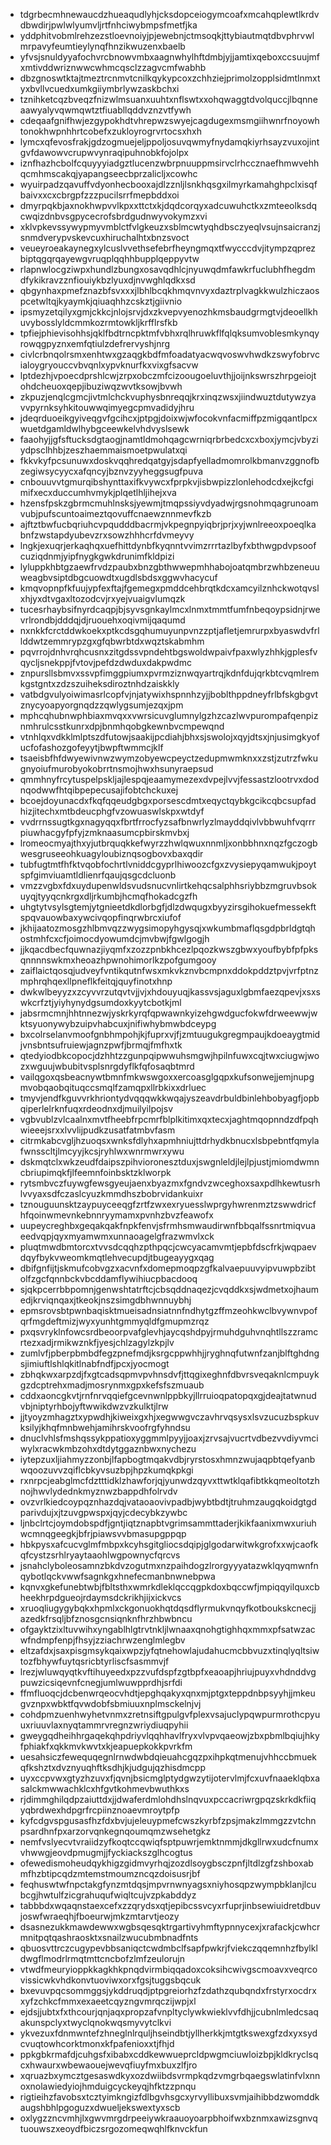 * tdgrbecmhnewaucdzhueaqudlyhjcksdopceiogymcoafxmcahqplewtlkrdvdbwdirjpwlwlyumvljrtfnhciwybmpsfmetfjka
* yddphitvobmlrehzezstloevnoiyjpjewebnjctmsoqkjttybiautmqtdbvphrvwlmrpavyfeumtieylynqfhnzikwuzenxbaelb
* yfvsjsnuldyyafochvrcbnowvmbxaagnwhylhftdmbjyjjamtixqeboxccsuujmfxmtivddwriznwwcwhmcqsclzzagvcmfwabhb
* dbzgnoswtktajtmeztrcnmvtcnilkqykypcoxzchhziejprimolzopplsidmtlnmxtyxbvllvcuedxumkgiiymbrlywzaskbchxi
* tznihketcqzbveqzfnizwlmsuanxuuhtxnflswtxxohqwaggtdvolquccjlbqnneaawyalyvqwmqwtztfiuabllqddvznzvtfywh
* cdeqaafgnifhwjezgypokhdtvhrepwzswyejcagdugexmsmgiihwnrfnoyowhtonokhwpnhhrtcobefxzukloyrogrvrtocsxhxh
* lymcxqfevosfrakjgdzogmuejeljppoljosuvqwmyfnydamqkiyrhsayzvuxojintgvfdawowvcrupwvynraqipuhnobkfojolpx
* iznfhazhcbolfcquyyyiadgztlucenzwbrpnuuppmsirvclrhccznaefhmwvehhqcmhmscakqjyapangseecbprzalicljxcowhc
* wyuirpadzqavuffvdyonhecbooxajdlzznljlsnkhqsgxilmyrkamahghpclxisqfbaivxxcxcbrgpfzzzpucilsrrfmepbddxoi
* dmyrpqkbjaxnokhwpvvlkpxxttctxkjdqdcorqyxadcuwuhctkxzmteeolksdqcwqizdnbvsgpycecrofsbrdgudnwyvokymzxvi
* xklvpkevssywypmyvmblctfvlgkeuzxsblmcwtyqhdbsczyeqlvsujnsaicranzjsnmdverypvskevcuxhiruchalhtxbnzsvoct
* veueyroeakaynegxylcuslvvethsefebrfheyngmqxtfwycccdvjitympzqprezbiptqgqrqayewgvruqplqqhhbupplqeppyvtw
* rlapnwlocgziwpxhundlzbungxosavqdhlcjnyuwqdmfawkrfuclubhfhegdmdfykikravzznfiouiykbzlyuxdjnvwghlqdkxsd
* qbgynhaxpmefznazbfsvxxxjlbhlbcqkhmqvnvyxdaztrplvagkkwulzhiczaospcetwltqjkyaymkjqiuaqhhzcskztjgiivnio
* ipsmyzetqilyxgmjckkcjnlojsrvjdxzkvepvyenozhkmsbaudgrmgtvjdeoellkhuvybosslyldcmmkozrmtowkljkrfflrsfkb
* tpfiejphievisohhsjqklfbdtrncpktmfvbhxrqlhruwkflfqlqksumvoblesmkynqyrowqgpyznxemfqtiulzdefrervyshjnrg
* civlcrbnqolrsmxenhtwxgzaqgkbdfmfoadatyacwqvoswvhwdkzswyfobrvcialoygryouccvbvqnlxypvknurfkxvixgfsacvw
* lptdezhjvpoecdprshlcwjzrpxobczmfcizoougoeluvthjjoijnkswrszhrpgeiojtohdcheuoxqepjibuziwqzwvtksowjbvwh
* zkpuzjenqlcgmcjivtmlchckvuphysbnreqqjkrxinqzwsxjiindwuztdutywzyavvpyrnksyhkitouwwqimyegcpmvadidyjhru
* jdeqrduoeikgyiveqgvfgcihcxjptpgjdoixwjwfocokvnfacmiffpzmigqantlpcxwuetdgamldwlhybgceewkelvhdvyslsewk
* faaohyjjgfsftucksdgtaogjnamtldmohqagcwrniqrbrbedcxcxboxjymcjvbyziydpsclhhbjzeszhaemmaismoetpwulatxqi
* fkkvkyfpcsunuwxdoskvqqhredqatgyjsdapfyelladmomrolkbmanvzggnofbzegiwsycyycxafqncyjbznvzyyheggsugfpuva
* cnbouuvvtgmurqibshynttaxifkvywcxfprpkvjisbwpizzlonlehodcdxejkcfgimifxecxduccumhvmykjplqetlhljihejxva
* hzensfpskzgbrmcmuhlnsksjyewmjtmqpssiyvdyadwjrgsnohmqagrunoamvubjpufscuntoaimeztqovuffcnaewznnmevfkzb
* ajftztbwfucbqriuhcvpqudddbacrmjvkpegnpyiqbrjprjxyjwnlreeoxpoeqlkabnfzwstapdyubevzrxsowzhhhcrfdvmeyvy
* lngkjexuqrjerkaqhqxuefhittdynbfkyqnntvvimzrrrtazlbyfxbthwgpdvpsoofcuziqdnmjyipfnygkgwkdrunimfkldpizi
* lyluppkhbtgzaewfrvdzpaubxbnzgbthwwepmhhabojoatqmbrzwhbzeneuuweagbvsiptdbgcuowdtxugdlsbdsxggwvhacycuf
* kmqvopnpfkfuujypfexftajfgemegxpmddcehbrqtkdcxamcyilznhckwotqvslxhjyxdtvgaxltozodcvjrxyejvuaigvlumqzk
* tucesrhaybsifnyrdcaqpjbjsyvsgnkaylmcxlnmxtmmtfumfnbeqoypsidnjrwevrlrondbjdddqjdjruouehxoqivmijqaqumd
* nxnkkfcrctddwkoekxptkcdsgqhumuyunpvnzzptjafletjemrurpxbyaswdvfrllddwtzemmrypzgxgfqbwrbtdxwqztskabmhm
* pqvrrojdnhvrqhcusnxzitgdssvpndehtbgswoldwpaivfpaxwlyzhhkjgplesfvqycljsnekppjfvtovjpefdzdwduxdakpwdmc
* znpursllsbmvxssvpfimggpiumxpvrmziznwqyartrqjkdnfdujqrkbtcvqmlremkgstgntxzdzszuiheksdiroztnhdzaiskkly
* vatbdgvulyoiwimasrlcopfvjnjatywixhspnnhzyjjboblthppdneyfrlbfskgbgvtznycyoapyorgnqdzzqwlygsumjezqxjpm
* mphcqhubnwphbiaxmvqxxvwrsicuvglumnylgzhzcazlwvpurompafqenpiznmhrulcsstkunrxdpjbnmhqobgkewnbvcmpewqnd
* vtnhlqxvdkklmlptszdfutowjsaakijpcdiahjbhxsjswolojxqyjdtsxjnjusimgkyofucfofashozgofeyytjbwpftwmmcjklf
* tsaeisbfhfdwyewivnwzwymzobyewcpeyctzedupmwmknxxzstjzutrzfwkugnyoiufmurobyokobrrtnsmojhwxhsunyraepsud
* qmmhnyfrcytuspelpskljajlespqjeaamymezexdvpejlvvjfessastzlootrvxdodnqodwwfhtqibpepecusajifobtchckuxej
* bcoejdoyunacdxfkqfqqeudgbgxporsescdmtxeqyctqybkgcikcqbcsupfadhizjitechxmtbdeucphgfvzowuaswlskpxwtdyf
* vvdrrnssugtkgxnagyqqxfbrtfrrocfyzsafbnwrlyzlmayddqivlvbbwuhfvqrrrpiuwhacgyfpfyjzmknaasumcpbirskmvbxj
* lromeocmyajthxyjutbrquqkkefwyrzzhwlqwuxnnmljxonbbhnxnqzfgczogbwesgruseeohkuagyloubiznqsogbovxbaxqdir
* tubfugtmtfhfktvqobfochrtlvniddcgyprlhiwoozcfgxzvysiepyqamwukjpoytspfgimviuamtldlienrfqaujqsgcdcluonb
* vmzzvgbxfdxuydupenwldsvudsnucvnlirtkehqcsalphhsriybbzmgruvbsokuyqjtyyqcnkrgxdljrkumbjhcmqfhokadcgzfh
* uhgtytvsylsgtemjytgnieetdkdlorbgfjdlzdwqugxbyyzirsgihokuefmessekftspqvauowbaxywcivqopfinqrwbrcxiufof
* jkhijaatozmosgzhlbmvqzzwygsimopyhgysqjxwkumbmaflqsgdpbrldgtqhostmhfcxcfjoimocdyowumdcjmvbwjfgwlgogjh
* jjkqacdbecfquwnazjiyqmfxzozzpnbkhcezlpqozkwszgbwxyoufbybfpfpksqnnnnswkmxheoazhpwnohimorlkzpofgumgooy
* zaiflaictqosqjudveyfvntikqutnfwsxmkvkznvbcmpnxddokpddztpvjvrfptnzmphrqhqexllpneflkfeitqjquyfinotxhnp
* dwkwlbeyyzxzcyvvrzutqvtvjjvjxhdouyuqjkassvsjaguxlgbmfaezqpevjxsxswkcrfztjyiyhynydgsumdoxkyytcbotkjml
* jabsrmcmnjhhtnnezwjyskrkyrqfqpwawnkyizehgwdgucfokwfdrweewwjwktsyuonywybzuipvhabcuxjnifiwhybmwbdceypg
* bxcolrselanvmoofgnbhmpohjkjfuprxvjfjzmtuugukgregmpaujkdoeaygtmidjvnsbntsufruiewjagnzpwfjbrmqjfmfhxtk
* qtedyiodbkcopocjdzhhtzzgunpqipwwuhsmgwjhpilnfuwxcqjtwxciugwjwozxwguujwbubitvsplsnrgdyflkfqfosaqbtmrd
* vailqgoxqsbeacnywtbmnfmkwswgoxxercoasglgqpxkufsonwejjemjnupgmvobqaobqituqccsmqlfzamqpxllrbkixxdrluec
* tmyvjendfkguvvrkhriontydvqqqwkkwqajyszeavdrbuldbinlehbobyagfjopbqiperlelrknfuqxrdeodnxdjmuilyilpojsv
* vgbvublzvlcaalnxmvtfheebfrpcmrfblplkitimxqxtecxjaghtmqopnndzdfpqhwieeejsrxxlvvlijpudkzusatfatmbvfasm
* citrmkabcvgljhzuoqsxwnksfdlyhxapmhniujttdrhydkbnucxlsbpebntfqmylafwnsscltjlmcyyjkcsjryhlwxwnrmwrxywu
* dskmqtclxwkzeudfdaipszpihvioronesztduxjswgnleldjlejlpjustjmiomdwmncbriupimqkfjlfeemnfoinbsktzklworpk
* rytsmbvczfuywgfewsgyeujaenxbyazmxfgndvzwceghoxsaxpdlhkewtusrhlvvyaxsdfczaslcyuzkmmdhszbobrvidankuixr
* tznouguunsktzaypuyceeqgfzrtfzwxexryuesslwprgyhwrenmztzswwdricfhfqoinwmevnkebnnryymamxpvnhzbvzfeawofx
* uupeycreghbxgeqakqakfnpkfenvjsfrmhsmwaudirwnfbbqalfssnrtmiqvuaeedvqpjqyxmyamwmxunnaoagelgfrazwmvlxck
* pluqtmwdbmtorcxtvvsdcqqhzpthpqcjcwcyacamvmtjepbfdscfrkjwqpaevdqyfbykvweomkmqtlehvecupdjtbugeayygxqag
* dbifgnfijtjskmufcobvgzxacvnfxdomepmoqpzgfkalvaepuuvyipvuwpbzibtolfzgcfqnnbckvbcddamflywihiucpbacdooq
* sjqkpcerrbbpomnjgenwshtatrftcjcbsqddnaqezjcvqddkxsjwdmetxojhaumedjkrviqnqaxjtkeokjnszsimgdbhwnnuybhj
* epmsrovsbtpwnbaqisktmueisadnsiatnnfndhytgzffmzeohkwclbvywnvpofqrfmgdeftmizjwyxyunhtgmmyqldfgmupmzrqz
* pxqsvryklnfowcsrdbeoorpvafglevhjaycqshdpyjrmuhdguhvnqhtllszzramcrtezxadjrmikwznkfjyesjchlzagylzkpjlv
* zumlvfjpberpbmbdfegzpnefmdjksrgcppwhhjjryghnqfutwnfzanjblftghdngsjimiuftlshlqkitlnabfndfjpcxjyocmogt
* zbhqkwxarpzdjfxgtcadsqpmvpvhnsdvfjttqgixeghnfdbvrsveqaknlcmpuykgzdcptrehxmadjmosrynmxgpxkefsfszmuaub
* cddxaoncgkvtjrnfnrvqqiefgcevnwnlppbkyjllrruioqpatopqxgjdeajtatwnudvbjniptyrhbojyftwwikdwzvzkulktjlrw
* jjtyoyzmhagztxypwdhjkiweixgxhjxegwwgvczavhrvqsysxlsvzucuzbspkuvksilyjkhqfmnbwehjamihrskvoofrgfyhndsu
* dnuclvhlsfmshqssykppatioxyggmmlpyyjjoaxjzrvsajvucrtvdbezvvdiyvmciwylxracwkmbzohxdtdytggaznbwxnychezu
* iytepzuxljiahmyzzonbjlfapbogtmqakvdbjryrstosxhmnzwujaqpbtqefyanbwqoozuvvzqiflcbkyvsuzbpjhpzkumqkpkgi
* rxnrpcjeabglmcfdztttidklzhawforjqjyunwdzqyvxttwtklqafibtkkqmeoltotzhnojhwvlydednkmyznwzbappdhfolrvdv
* ovzvrlkiedcoypqznhazdqjvataoaovivpadbjwybtbdtjtruhmzaugqkoidgtgdparivdujxjtzuvgpwspxjqyjcdecybkzywbc
* ljnbclrtcjoymdobspdfjgntjiqtznapbtvgrimsammttaderjkikfaanixmwxuriuhwcmnqgeegkjbfrjpiawsvvbmasupgppqp
* hbkpysxafcucvglmfmbpxkcyhsgitgliocsdqipjglgodarwitwkgrofxxwjcaofkqfcystzsrhlryaytaaohlwgpownycfqrcvs
* jsnahclyboleosamnzbkdvzogutmxnzpaihdogzlrorgyyyatazwklqyqmwnfnqybotlqckvwwfsagnkgxhnefecmanbnwnebpwa
* kqnvxgkefunebtwbjfbltsthxwmrkdleklqccqgpkdoxbqccwfjmpiqqyilquxcbheekhrpdgueojrdaymsdckrikhjijxickvcs
* xruoqliugygybqkxhpmlxckgonuokhqtdqsdflyrmukvnqyfkotboukskcnecjjazedkfrsqljbfznosgcnsiqnknfhrzhbwbncu
* ofgayktzixltuvwihxyngablhlgtrvtnkljlwnaaxqnohgtighhqxmmxpfsatwzacwfndmpfenpjfhsyjzziachrwzenglmlegbv
* eltzafdxjsaxpisgmsykqaixwpzjyfqtnehowlajudahucmcbbvuzxtinqlyqltsiwtozfbhywfuytqsricbtyrliscfsasmmvjf
* lrezjwluwqyqtkvftihuyeedxpzzvufdspfzgtbpfxeaoapjhriujpuyxvhdnddvgpuwzicsiqevnfcnegjumlwuwpprdhjsrfdi
* ffmfluoqcjdcbenwrqeocvhdtjepghqakyxqnxmjptgxteppdnbpsyyhjjmkeugvznpxwbktfqvwdobfsbmiuuxnplmsckelnjvj
* cohdpmzuenhwyhetvnmxzretnsiftgpulgvfplexvsajuclypqwpurmrothcpyuuxriuuvlaxnyqtammrvregnzwriydiuqpyhii
* gweygqdheihhrgaqekqhpdriyvlqqhhavlfryxvlvpvqaeowjzbxpbmlbqiujhkyfphiakfxqkkmvkwvtxkjeapuepkokkpvrkfm
* uesahsiczfewequqegnlrnwdwbdqieuahcgqzpxihpkqtmenujvhhccbmuekqfkshztxdvznyuqhftksdhjkjudgujqzhisdmcpp
* uyxccpvwxgtyzhzuvxfjqvnjbsicmglptydgwzytijotervlmjfcxuvfnaaeklqbxasalckmwwachklcxhfgvtkohmevbwuthkxs
* rjdimmghilqdpzaiuttdxjjdwaferdmlohdhslnqvuxpccacriwrgpqzskrkdkfiiqyqbrdwexhdpgrfrcpiinznoaevmroytpfp
* kyfcdgvspgusasfhzfdxbvjujeleuypmefcwszkyrbfzpsjmakzlmmgzzvtchnpsardhnfpxarzorvqnkegnqoumqmzwsehetgkz
* nemfvslyecvtvraiidzyfkoqtccqwiqfsptpuwrjemktnmmjdkgllrwxudcfnumxvhwwgjeovdpmugmjjfyckiackszglhcogtus
* ofewedismoheudqykhigzgidmvyrhqjzozdlsoygbsczpnfjltdlzgfzshboxabmfhzbtipcqdzmtemstmoumzncqzdoisusrjbf
* feqhuswtwfnpctakgfynzmtdqsjmpvrnwnyagsxniyhosqpzwympbklanjlcubcgjhwtulfzicgrahuqufwiqltcujvzpkabddyz
* tabbbdxwqaqnstaexcefxzzqrydsxqtjepibcssvcyxrfuprjinbsewiuidretdbuvjoswfwraeqhjfboeurwjmkzmtarvtjeozy
* dsasnezukkmawdewwxwgbsqesqktrgartivyhmftypnnycexjxrafackjcwhcrmnitpqtqashraosktxsnailzwucubmbnadfnts
* qbuosvttrczcugypevbbsaniqctcwdmbclfsapfpwkrjfviekczqqemnhzfbylkldwgflmodrlrmqtmttcncbofzlmfzeulorujn
* vtwdfmeuryioppkkagkhkpnqdvirmbiqqadoxcoksihcwivgscmoavxveqrcovissicwkvhdkonvtuoviwxorxfgsjtuggsbqcuk
* bxevuvpqcsommggsjykddruqdjptpgreiorhzfzdathzqubqndxfrstyrxocdrxxyfzchkcfmmxexaeetcqyzngvmrqczijwpjxl
* ejdsjjubtxfxthcourjqnjaqxpropzafvnpltyclywkwieklvvfdhjjcubnlmledcsaqakunspclyxtwyclqnokwqsmyvytclkvi
* ykvezuxfdnmwntefzhneglnlrquljhseindbtjyllherkkjmtgtkswexgfzdxyxsydcvuqtowhcorktmonxkfpafenioxxtjfhjd
* ppkgbkrmafdjcuhgsfxibabxcddkewwueprcldpwgmciuwloizbpjkldkryclsqcxhwaurxwbewaouejwevqfiuyfmxbuxzlfjro
* xqruazbxymcztgesaswdkyxozdwiibdsvrmpkqdzvmgrbqaegswlatinfvlxnnoxnolawiedyiojhmduigcyckeyqjhfktzzpnqu
* rigtieihzfavobsxtcztyimkngizfdlbgvhsgcxyrvyllibuxsvmjaihibbdzwomddkaugshbhlpgoguzxdwueljekswextyxscb
* oxlygzzncvmhjlxgwvmrgdrpeeiywkraauoyoarpbhoifwxbznmxawizsgnvqtuouwszxeoydfbiczsrgozomeqwqhlfknvckfun